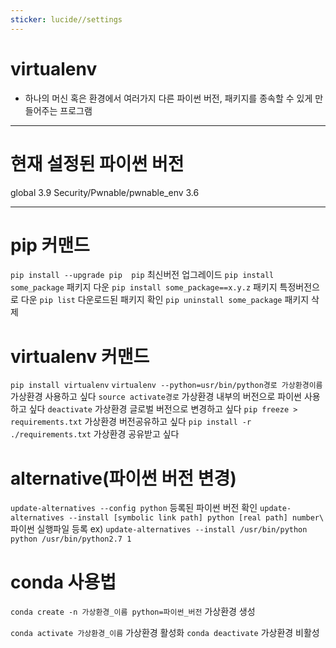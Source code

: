 ```yaml
---
sticker: lucide//settings
---
```

# virtualenv
- 하나의 머신 혹은 환경에서 여러가지 다른 파이썬 버전, 패키지를 종속할 수 있게 만들어주는 프로그램
---
# 현재 설정된 파이썬 버전
global 3.9
Security/Pwnable/pwnable_env 3.6

---
# pip 커맨드
`pip install --upgrade pip	pip` 최신버전 업그레이드
`pip install some_package`	패키지 다운
`pip install some_package==x.y.z`		패키지 특정버전으로 다운
`pip list`			다운로드된 패키지 확인
`pip uninstall some_package`			패키지 삭제

# virtualenv 커맨드
`pip install virtualenv`
`virtualenv --python=usr/bin/python경로 가상환경이름`		가상환경 사용하고 싶다 
`source activate경로`		가상환경 내부의 버전으로 파이썬 사용하고 싶다 
`deactivate`			가상환경 글로벌 버전으로 변경하고 싶다 
`pip freeze > requirements.txt`			가상환경 버전공유하고 싶다 
`pip install -r ./requirements.txt`		가상환경 공유받고 싶다 

# alternative(파이썬 버전 변경)
`update-alternatives --config python`			등록된 파이썬 버전 확인
`update-alternatives --install [symbolic link path] python [real path] number\`
파이썬 실행파일 등록
ex) `update-alternatives --install /usr/bin/python python /usr/bin/python2.7 1`


# conda 사용법
`conda create -n 가상환경_이름 python=파이썬_버전`	가상환경 생성

`conda activate 가상환경_이름`	가상환경 활성화
`conda deactivate`	가상환경 비활성
